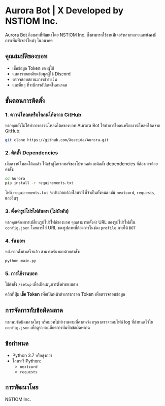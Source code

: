 # Aurora Bot | X Developed by NSTIOM Inc.

Aurora Bot คือบอทที่พัฒนาโดย NSTIOM Inc. ซึ่งสามารถใช้งานฟีเจอร์หลากหลายและยังคงมีการเพิ่มฟีเจอร์ใหม่ๆ ในอนาคต

## คุณสมบัติของบอท
- เช็คข้อมูล Token ของผู้ใช้
- แสดงรายละเอียดข้อมูลผู้ใช้ Discord
- ตรวจสอบสถานะการชำระเงิน
- และอื่นๆ ที่จะมีการอัปเดตในอนาคต

## ขั้นตอนการติดตั้ง

### 1. ดาวน์โหลดหรือโคลนโค้ดจาก GitHub

หากคุณยังไม่ได้ทำการดาวน์โหลดโค้ดของบอท Aurora Bot ให้ทำการโคลนหรือดาวน์โหลดโค้ดจาก GitHub:
```bash
git clone https://github.com/Xeecida/Aurora.git
```

### 2. ติดตั้ง Dependencies

เมื่อดาวน์โหลดโค้ดแล้ว ให้เข้าสู่ไดเรกทอรีของโปรเจคต์และติดตั้ง dependencies ที่ต้องการด้วยคำสั่ง:
```bash
cd Aurora
pip install -r requirements.txt
```

ไฟล์ `requirements.txt` จะประกอบด้วยไลบรารีที่จำเป็นทั้งหมด เช่น `nextcord`, `requests`, และอื่นๆ

### 3. ตั้งค่ารูปโปรไฟล์บอท (ไม่บังคับ)

หากคุณต้องการเปลี่ยนรูปโปรไฟล์ของบอท คุณสามารถตั้งค่า URL ของรูปโปรไฟล์ใน `config.json` โดยการใส่ URL ของรูปภาพที่ต้องการในช่อง `profile` ภายใต้ `BOT`

### 4. รันบอท

หลังจากตั้งค่าเสร็จแล้ว สามารถรันบอทด้วยคำสั่ง:
```bash
python main.py
```

### 5. การใช้งานบอท

ใช้คำสั่ง `/setup` เพื่อเปิดเมนูการตั้งค่าของบอท

คลิกที่ปุ่ม **เช็ค Token** เพื่อเปิดหน้าต่างการกรอก Token เพื่อตรวจสอบข้อมูล

## การจัดการกับข้อผิดพลาด

หากพบข้อผิดพลาดใดๆ หรือบอทไม่ทำงานตามที่คาดหวัง กรุณาตรวจสอบไฟล์ log ที่กำหนดไว้ใน `config.json` เพื่อดูรายละเอียดการบันทึกข้อผิดพลาด

## ข้อกำหนด

- Python 3.7 หรือสูงกว่า
- ไลบรารี Python:
  - `nextcord`
  - `requests`

## การพัฒนาโดย

NSTIOM Inc.
